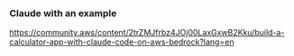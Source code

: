 ### Claude with an example
https://community.aws/content/2trZMJfrbz4JOj00LaxGxwB2Kku/build-a-calculator-app-with-claude-code-on-aws-bedrock?lang=en